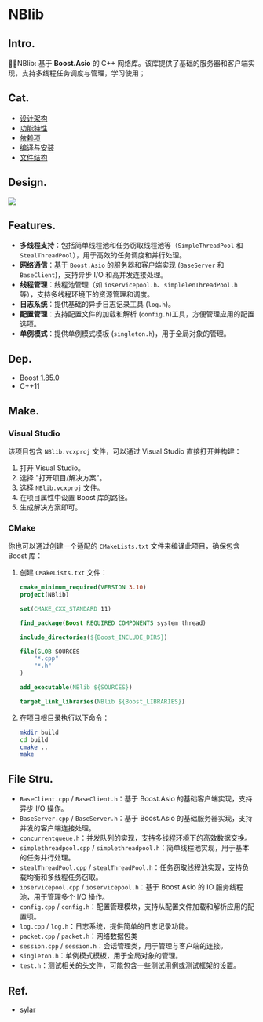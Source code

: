 # NBlib 

## Intro.

🐂🍺NBlib: 基于 **Boost.Asio** 的 C++ 网络库。该库提供了基础的服务器和客户端实现，支持多线程任务调度与管理，学习使用；

## Cat.

- [设计架构](#功能特性)
- [功能特性](#功能特性)
- [依赖项](#依赖项)
- [编译与安装](#编译与安装)
- [文件结构](#文件结构)

## Design.

 ![](https://observer-storage.oss-cn-chengdu.aliyuncs.com/github/Nano/NBlib.png)

## Features.

- **多线程支持**：包括简单线程池和任务窃取线程池等（`SimpleThreadPool` 和 `StealThreadPool`），用于高效的任务调度和并行处理。
- **网络通信**：基于 `Boost.Asio` 的服务器和客户端实现 (`BaseServer` 和 `BaseClient`)，支持异步 I/O 和高并发连接处理。
- **线程管理**：线程池管理（如 `ioservicepool.h`、`simplelenThreadPool.h` 等），支持多线程环境下的资源管理和调度。
- **日志系统**：提供基础的异步日志记录工具 (`log.h`)。
- **配置管理**：支持配置文件的加载和解析 (`config.h`)工具，方便管理应用的配置选项。
- **单例模式**：提供单例模式模板 (`singleton.h`)，用于全局对象的管理。

## Dep.

- [Boost 1.85.0](https://www.boost.org/users/history/version_1_85_0.html)
- C++11

## Make.

### Visual Studio

该项目包含 `NBlib.vcxproj` 文件，可以通过 Visual Studio 直接打开并构建：

1. 打开 Visual Studio。
2. 选择 "打开项目/解决方案"。
3. 选择 `NBlib.vcxproj` 文件。
4. 在项目属性中设置 Boost 库的路径。
5. 生成解决方案即可。

###  CMake

你也可以通过创建一个适配的 `CMakeLists.txt` 文件来编译此项目，确保包含 Boost 库：

1. 创建 `CMakeLists.txt` 文件：

   ```cmake
   cmake_minimum_required(VERSION 3.10)
   project(NBlib)
   
   set(CMAKE_CXX_STANDARD 11)
   
   find_package(Boost REQUIRED COMPONENTS system thread)
   
   include_directories(${Boost_INCLUDE_DIRS})
   
   file(GLOB SOURCES
       "*.cpp"
       "*.h"
   )
   
   add_executable(NBlib ${SOURCES})
   
   target_link_libraries(NBlib ${Boost_LIBRARIES})
   ```
   
2. 在项目根目录执行以下命令：

   ```bash
   mkdir build
   cd build
   cmake ..
   make
   ```

## File Stru.

- `BaseClient.cpp` / `BaseClient.h`：基于 Boost.Asio 的基础客户端实现，支持异步 I/O 操作。
- `BaseServer.cpp` / `BaseServer.h`：基于 Boost.Asio 的基础服务器实现，支持并发的客户端连接处理。
- `concurrentqueue.h`：并发队列的实现，支持多线程环境下的高效数据交换。
- `simplethreadpool.cpp` / `simplethreadpool.h`：简单线程池实现，用于基本的任务并行处理。
- `stealThreadPool.cpp` / `stealThreadPool.h`：任务窃取线程池实现，支持负载均衡和多线程任务窃取。
- `ioservicepool.cpp` / `ioservicepool.h`：基于 Boost.Asio 的 IO 服务线程池，用于管理多个 I/O 操作。
- `config.cpp` / `config.h`：配置管理模块，支持从配置文件加载和解析应用的配置项。
- `log.cpp` / `log.h`：日志系统，提供简单的日志记录功能。
- `packet.cpp` / `packet.h`：网络数据包类
- `session.cpp` / `session.h`：会话管理类，用于管理与客户端的连接。
- `singleton.h`：单例模式模板，用于全局对象的管理。
- `test.h`：测试相关的头文件，可能包含一些测试用例或测试框架的设置。

## Ref.

- [sylar](https://github.com/sylar-yin/sylar)


